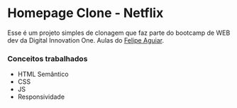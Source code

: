 # Homepage Clone - Netflix 

Esse é um projeto simples de clonagem que faz parte do bootcamp de WEB dev da Digital Innovation One. Aulas do [Felipe Aguiar](https://www.linkedin.com/in/felipe-aguiar-047/).

### Conceitos trabalhados

+ HTML Semântico
+ CSS
+ JS
+ Responsividade
